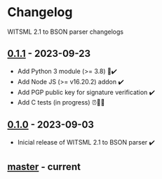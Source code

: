 # Changelog
WITSML 2.1 to BSON parser changelogs

## [0.1.1] - 2023-09-23
- Add Python 3 module (>= 3.8) 🐍✔️
- Add Node JS (>= v16.20.2) addon ✔️
- Add PGP public key for signature verification ✔️
- Add C tests (in progress) ⏰🧪👀

## [0.1.0] - 2023-09-03
- Inicial release of WITSML 2.1 to BSON parser ✔️

## [master] - current

[0.1.1]: https://github.com/devfabiosilva/witsml21parser/tree/v0.1.1
[0.1.0]: https://github.com/devfabiosilva/witsml21parser/tree/v0.1.0
[master]: https://github.com/devfabiosilva/witsml21parser/tree/master

